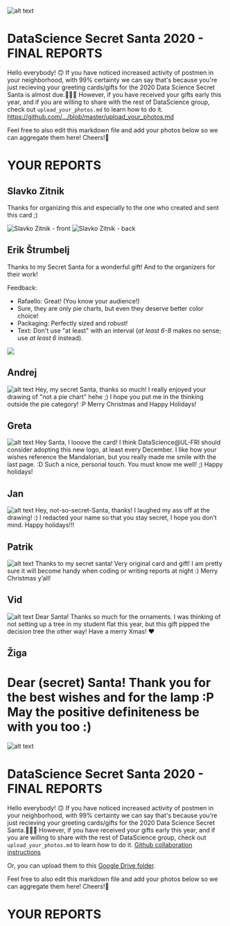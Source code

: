 ![alt text](https://cdn.discordapp.com/attachments/776118402094858311/779774099705561098/ds3.png)

# DataScience Secret Santa 2020 - FINAL REPORTS
Hello everybody! 🙃
If you have noticed increased activity of postmen in your neighborhood, with 99% certainty we can say that's because you're just recieving your greeting cards/gifts for the 2020 Data Science Secret Santa  is almost due.🥳🎆🎇
However, if you have received your gifts early this year, and if you are willing to share with the rest of DataScience group, check out `upload_your_photos.md` to learn how to do it.
https://github.com/.../blob/master/upload_your_photos.md

Feel free to also edit this markdown file and add your photos below so we can aggregate them here!
Cheers!🥳

# YOUR REPORTS

## Slavko Zitnik
Thanks for organizing this and especially to the one who created and sent this card ;) 

![Slavko Zitnik - front](./SlavkoZitnik/front.png)
![Slavko Zitnik - back](./SlavkoZitnik/back.png)

## Erik Štrumbelj
Thanks to my Secret Santa for a wonderful gift! And to the organizers for their work!

Feedback:

* Rafaello: Great! (You know your audience!)
* Sure, they are only pie charts, but even they deserve better color choice!
* Packaging: Perfectly sized and robust!
* Text: Don't use "at least" with an interval (*at least 6-8* makes no sense; use *at least 6* instead).

![](./ErikStrumbelj/image.jpg)


## Andrej
![alt text](andrej_secret_santa.png)
Hey, my secret Santa, thanks so much! I really enjoyed your drawing of "not a pie chart" hehe ;) I hope you put me in the thinking outside the pie category! :P Merry Christmas and Happy Holidays!

## Greta
![alt text](greta_secret_santa.jpg)
Hey Santa, I looove the card! I think DataScience@UL-FRI should consider adopting this new logo, at least every December. I like how your wishes reference the Mandalorian, but you really made me smile with the last page. :D Such a nice, personal touch. You must know me well! ;) Happy holidays!

## Jan
![alt text](jan_secret_santa_card.jpg)
Hey, not-so-secret-Santa, thanks! I laughed my ass off at the drawing! :) I redacted your name so that you stay secret, I hope you don’t mind. Happy holidays!!!

## Patrik
![alt text](secret_santa_patrik.jpeg)
Thanks to my secret santa! Very original card and gift! I am pretty sure it will become handy when coding or writing reports at night :) Merry Christmas y’all!

## Vid
![alt text](Secret_santa_Vid.jpg)
Dear Santa! Thanks so much for the ornaments. I was thinking of not setting up a tree in my student flat this year, but this gift pipped the decision tree the other way! Have a merry Xmas! ❤️

## Žiga
Dear (secret) Santa! Thank you for the best wishes and for the lamp :P May the positive definiteness be with you too :) 
=======
![alt text](https://cdn.discordapp.com/attachments/776118402094858311/779774099705561098/ds3.png)

# DataScience Secret Santa 2020 - FINAL REPORTS
Hello everybody! 🙃
If you have noticed increased activity of postmen in your neighborhood, with 99% certainty we can say that's because you're just recieving your greeting cards/gifts for the 2020 Data Science Secret Santa.🥳🎆🎇
However, if you have received your gifts early this year, and if you are willing to share with the rest of DataScience group, check out `upload_your_photos.md` to learn how to do it.
[Github collaboration instructions](https://github.com/VukMNE/DataScience-Secret-Santa/blob/master/upload_your_photos.md)

Or, you can upload them to this [Google Drive folder](https://drive.google.com/drive/folders/1im8frKGNGXJ_ngh-kfc6Lw01XRxRe6wV?usp=sharing).

Feel free to also edit this markdown file and add your photos below so we can aggregate them here!
Cheers!🥳

# YOUR REPORTS
